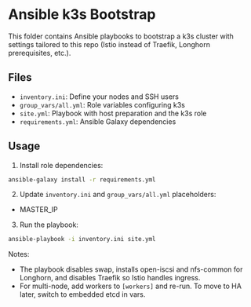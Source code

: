 # Ansible k3s Bootstrap

This folder contains Ansible playbooks to bootstrap a k3s cluster with settings tailored to this repo (Istio instead of Traefik, Longhorn prerequisites, etc.).

## Files
- `inventory.ini`: Define your nodes and SSH users
- `group_vars/all.yml`: Role variables configuring k3s
- `site.yml`: Playbook with host preparation and the k3s role
- `requirements.yml`: Ansible Galaxy dependencies

## Usage
1) Install role dependencies:
```bash
ansible-galaxy install -r requirements.yml
```

2) Update `inventory.ini` and `group_vars/all.yml` placeholders:
- MASTER_IP

3) Run the playbook:
```bash
ansible-playbook -i inventory.ini site.yml
```

Notes:
- The playbook disables swap, installs open-iscsi and nfs-common for Longhorn, and disables Traefik so Istio handles ingress.
- For multi-node, add workers to `[workers]` and re-run. To move to HA later, switch to embedded etcd in vars.
